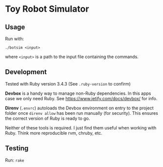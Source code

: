 # Toy Robot Simulator

## Usage

Run with:
```
./botsim <input>
```
where `<input>` is a path to the input file containing the commands.

## Development

Tested with Ruby version 3.4.3 (See `.ruby-version` to confirm)

**Devbox** is a handy way to manage non-Ruby dependencies. In this apps
case we only need Ruby. See https://www.jetify.com/docs/devbox/ for info.

**Direnv** (`.envrc`) autoloads the Devbox environment on entry to the project
folder once `direnv allow` has been run manually (for security). This ensures
the correct version of Ruby is ready to go.

Neither of these tools is required. I just find them useful when working with
Ruby. Think more reproducible rvm, chruby, etc.

## Testing

Run: `rake`




